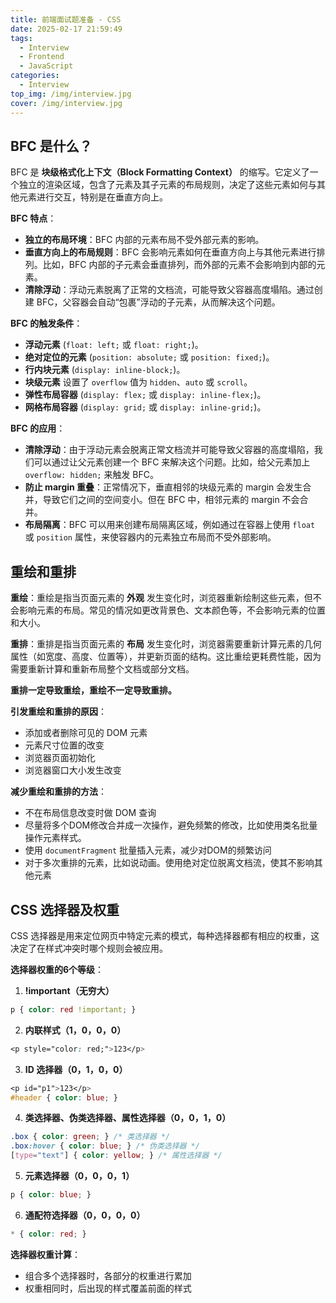 ```yaml
---
title: 前端面试题准备 - CSS
date: 2025-02-17 21:59:49
tags:
  - Interview
  - Frontend
  - JavaScript
categories:
  - Interview
top_img: /img/interview.jpg
cover: /img/interview.jpg
---
```


## BFC 是什么？

BFC 是 **块级格式化上下文（Block Formatting Context）** 的缩写。它定义了一个独立的渲染区域，包含了元素及其子元素的布局规则，决定了这些元素如何与其他元素进行交互，特别是在垂直方向上。

**BFC 特点**：

- **独立的布局环境**：BFC 内部的元素布局不受外部元素的影响。
- **垂直方向上的布局规则**：BFC 会影响元素如何在垂直方向上与其他元素进行排列。比如，BFC 内部的子元素会垂直排列，而外部的元素不会影响到内部的元素。
- **清除浮动**：浮动元素脱离了正常的文档流，可能导致父容器高度塌陷。通过创建 BFC，父容器会自动“包裹”浮动的子元素，从而解决这个问题。

**BFC 的触发条件**：

- **浮动元素** (`float: left;` 或 `float: right;`)。
- **绝对定位的元素** (`position: absolute;` 或 `position: fixed;`)。
- **行内块元素** (`display: inline-block;`)。
- **块级元素** 设置了 `overflow` 值为 `hidden`、`auto` 或 `scroll`。
- **弹性布局容器** (`display: flex;` 或 `display: inline-flex;`)。
- **网格布局容器** (`display: grid;` 或 `display: inline-grid;`)。

**BFC 的应用**：

- **清除浮动**：由于浮动元素会脱离正常文档流并可能导致父容器的高度塌陷，我们可以通过让父元素创建一个 BFC 来解决这个问题。比如，给父元素加上 `overflow: hidden;` 来触发 BFC。
- **防止 margin 重叠**：正常情况下，垂直相邻的块级元素的 margin 会发生合并，导致它们之间的空间变小。但在 BFC 中，相邻元素的 margin 不会合并。
- **布局隔离**：BFC 可以用来创建布局隔离区域，例如通过在容器上使用 `float` 或 `position` 属性，来使容器内的元素独立布局而不受外部影响。

## 重绘和重排

**重绘**：重绘是指当页面元素的 **外观** 发生变化时，浏览器重新绘制这些元素，但不会影响元素的布局。常见的情况如更改背景色、文本颜色等，不会影响元素的位置和大小。

**重排**：重排是指当页面元素的 **布局** 发生变化时，浏览器需要重新计算元素的几何属性（如宽度、高度、位置等），并更新页面的结构。这比重绘更耗费性能，因为需要重新计算和重新布局整个文档或部分文档。

**重排一定导致重绘，重绘不一定导致重排。**

**引发重绘和重排的原因**：

- 添加或者删除可见的 DOM 元素
- 元素尺寸位置的改变
- 浏览器页面初始化
- 浏览器窗口大小发生改变

**减少重绘和重排的方法**：

- 不在布局信息改变时做 DOM 查询
- 尽量将多个DOM修改合并成一次操作，避免频繁的修改，比如使用类名批量操作元素样式。
- 使用 `documentFragment` 批量插入元素，减少对DOM的频繁访问
- 对于多次重排的元素，比如说动画。使用绝对定位脱离文档流，使其不影响其他元素

## CSS 选择器及权重

CSS 选择器是用来定位网页中特定元素的模式，每种选择器都有相应的权重，这决定了在样式冲突时哪个规则会被应用。

**选择器权重的6个等级**：

1. **!important（无穷大）**

```css
p { color: red !important; }
```

2. **内联样式（1，0，0，0）**

```css
<p style="color: red;">123</p>
```

3. **ID 选择器（0，1，0，0）**

```css
<p id="p1">123</p>
#header { color: blue; }
```

4. **类选择器、伪类选择器、属性选择器（0，0，1，0）**

```css
.box { color: green; } /* 类选择器 */
.box:hover { color: blue; } /* 伪类选择器 */
[type="text"] { color: yellow; } /* 属性选择器 */
```

5. **元素选择器（0，0，0，1）**

```css
p { color: blue; }
```

6. **通配符选择器（0，0，0，0）**

```css
* { color: red; }
```

**选择器权重计算**：

- 组合多个选择器时，各部分的权重进行累加
- 权重相同时，后出现的样式覆盖前面的样式
